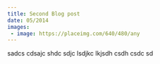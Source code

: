 ```yaml
---
title: Second Blog post
date: 05/2014
images:
 - image: https://placeimg.com/640/480/any
---
```


<div id="lorem"></div>




sadcs cdsajc shdc sdjc lsdjkc lkjsdh csdh csdc sd

